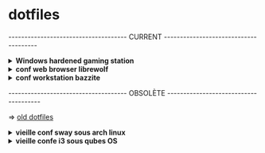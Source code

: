 # dotfiles

------------------------------------- CURRENT --------------------------------------

<details>
<summary><b>Windows hardened gaming station</b></summary>

Renforcement de windows :
 - Au niveau de l'OS avec la sécurité windows (HVCI, DEP, CET, ASLR, sandboxing de defender... )
 - Un contrôle des fonctionnalités avec les Group Policy
 - Si besoin d'app, préférer les UWP (windows store) qui bénéficient, entre autre, d'un sandboxing (AppContainer) et ne dépendent plus de l'api win32

</details>

<details>
<summary><b>conf web browser librewolf</b></summary>

conf perso librewolf<br />
</details>

<details>
<summary><b>conf workstation bazzite</b></summary>

note pour bazzite<br />
zero maintenance et presque zero config<br />
</details>

------------------------------------- OBSOLÈTE --------------------------------------

=> [old dotfiles](./ZZold%20-%20dotfiles/)

<details>
<summary><b>vieille conf sway sous arch linux</b></summary>

Ancien setup pour ArchLinux renforce sous sway

Eléments principaux :
  
- Gestionnaire de fenêtre: sway
- Bar de status: waybar (désactivable, on peut mettre les infos dans le terminal au niveau de powerlevel10k)
- Lanceur d'application: wofi
- Daemon de notification: mako
- Ecran de verouillage: swaylock-effect


=> [liste des commandes](./old%20arch/cheatsheet.txt)

![Screenshot 1](./ZZold%20arch/Images/1.png)

![Screenshot 2](./ZZold%20arch/Images/2.png)

![Screenshot 3](./ZZold%20arch/Images/3.png)

![Screenshot 4](./ZZold%20arch/Images/5.png)
</details>

<details>
<summary><b>vieille confe i3 sous qubes OS</b></summary>

vieille conf i3, rofi, theme et icones pour dpi 3k
</details>
